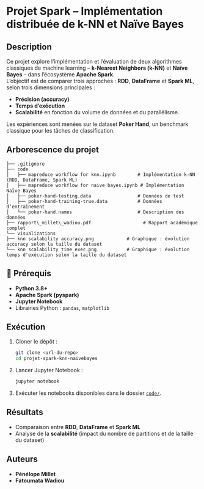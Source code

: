 # Projet Spark – Implémentation distribuée de k-NN et Naïve Bayes



## Description
Ce projet explore l’implémentation et l’évaluation de deux algorithmes classiques de machine learning – **k-Nearest Neighbors (k-NN)** et **Naïve Bayes** – dans l’écosystème **Apache Spark**.  
L’objectif est de comparer trois approches : **RDD**, **DataFrame** et **Spark ML**, selon trois dimensions principales :  
- **Précision (accuracy)**  
- **Temps d’exécution**  
- **Scalabilité** en fonction du volume de données et du parallélisme.  

Les expériences sont menées sur le dataset **Poker Hand**, un benchmark classique pour les tâches de classification.  



## Arborescence du projet
```
├── .gitignore
├── code
│   ├── mapreduce workflow for knn.ipynb        # Implémentation k-NN (RDD, DataFrame, Spark ML)
│   ├── mapreduce workflow for naive bayes.ipynb # Implémentation Naïve Bayes
│   ├── poker-hand-testing.data                 # Données de test
│   ├── poker-hand-training-true.data           # Données d’entraînement
│   └── poker-hand.names                        # Description des données
├── rapport\_millet\_wadiou.pdf                   # Rapport académique complet
└── visualizations
├── knn scalability accuracy.png            # Graphique : évolution accuracy selon la taille du dataset
└── knn scalability time exec.png           # Graphique : évolution temps d'exécution selon la taille du dataset
````



## 🚀 Prérequis
- **Python 3.8+**
- **Apache Spark (pyspark)**
- **Jupyter Notebook**
- Librairies Python : `pandas`, `matplotlib`



## Exécution
1. Cloner le dépôt :
   ```bash
   git clone <url-du-repo>
   cd projet-spark-knn-naivebayes
    ```

2. Lancer Jupyter Notebook :
   ```bash
   jupyter notebook
   ```
3. Exécuter les notebooks disponibles dans le dossier [`code/`](code/).


##  Résultats

* Comparaison entre **RDD**, **DataFrame** et **Spark ML**
* Analyse de la **scalabilité** (impact du nombre de partitions et de la taille du dataset)



## Auteurs

* **Pénélope Millet**
* **Fatoumata Wadiou**

